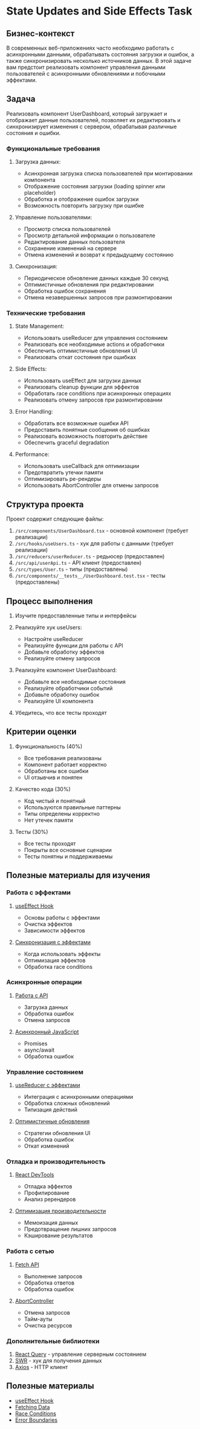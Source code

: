 # State Updates and Side Effects Task

## Бизнес-контекст
В современных веб-приложениях часто необходимо работать с асинхронными данными, обрабатывать состояния загрузки и ошибок, а также синхронизировать несколько источников данных. В этой задаче вам предстоит реализовать компонент управления данными пользователей с асинхронными обновлениями и побочными эффектами.

## Задача
Реализовать компонент UserDashboard, который загружает и отображает данные пользователей, позволяет их редактировать и синхронизирует изменения с сервером, обрабатывая различные состояния и ошибки.

### Функциональные требования

1. Загрузка данных:
   - Асинхронная загрузка списка пользователей при монтировании компонента
   - Отображение состояния загрузки (loading spinner или placeholder)
   - Обработка и отображение ошибок загрузки
   - Возможность повторить загрузку при ошибке

2. Управление пользователями:
   - Просмотр списка пользователей
   - Просмотр детальной информации о пользователе
   - Редактирование данных пользователя
   - Сохранение изменений на сервере
   - Отмена изменений и возврат к предыдущему состоянию

3. Синхронизация:
   - Периодическое обновление данных каждые 30 секунд
   - Оптимистичные обновления при редактировании
   - Обработка ошибок сохранения
   - Отмена незавершенных запросов при размонтировании

### Технические требования

1. State Management:
   - Использовать useReducer для управления состоянием
   - Реализовать все необходимые actions и обработчики
   - Обеспечить оптимистичные обновления UI
   - Реализовать откат состояния при ошибках

2. Side Effects:
   - Использовать useEffect для загрузки данных
   - Реализовать cleanup функции для эффектов
   - Обработать race conditions при асинхронных операциях
   - Реализовать отмену запросов при размонтировании

3. Error Handling:
   - Обработать все возможные ошибки API
   - Предоставить понятные сообщения об ошибках
   - Реализовать возможность повторить действие
   - Обеспечить graceful degradation

4. Performance:
   - Использовать useCallback для оптимизации
   - Предотвратить утечки памяти
   - Оптимизировать ре-рендеры
   - Использовать AbortController для отмены запросов

## Структура проекта

Проект содержит следующие файлы:

1. `/src/components/UserDashboard.tsx` - основной компонент (требует реализации)
2. `/src/hooks/useUsers.ts` - хук для работы с данными (требует реализации)
3. `/src/reducers/userReducer.ts` - редьюсер (предоставлен)
4. `/src/api/userApi.ts` - API клиент (предоставлен)
5. `/src/types/User.ts` - типы (предоставлены)
6. `/src/components/__tests__/UserDashboard.test.tsx` - тесты (предоставлены)

## Процесс выполнения

1. Изучите предоставленные типы и интерфейсы
2. Реализуйте хук useUsers:
   - Настройте useReducer
   - Реализуйте функции для работы с API
   - Добавьте обработку эффектов
   - Реализуйте отмену запросов

3. Реализуйте компонент UserDashboard:
   - Добавьте все необходимые состояния
   - Реализуйте обработчики событий
   - Добавьте обработку ошибок
   - Реализуйте UI компонента

4. Убедитесь, что все тесты проходят

## Критерии оценки

1. Функциональность (40%)
   - Все требования реализованы
   - Компонент работает корректно
   - Обработаны все ошибки
   - UI отзывчив и понятен

2. Качество кода (30%)
   - Код чистый и понятный
   - Используются правильные паттерны
   - Типы определены корректно
   - Нет утечек памяти

3. Тесты (30%)
   - Все тесты проходят
   - Покрыты все основные сценарии
   - Тесты понятны и поддерживаемы

## Полезные материалы для изучения

### Работа с эффектами
1. [useEffect Hook](https://react.dev/reference/react/useEffect)
   - Основы работы с эффектами
   - Очистка эффектов
   - Зависимости эффектов

2. [Синхронизация с эффектами](https://react.dev/learn/synchronizing-with-effects)
   - Когда использовать эффекты
   - Оптимизация эффектов
   - Обработка race conditions

### Асинхронные операции
1. [Работа с API](https://react.dev/learn/synchronizing-with-effects#fetching-data)
   - Загрузка данных
   - Обработка ошибок
   - Отмена запросов

2. [Асинхронный JavaScript](https://developer.mozilla.org/en-US/docs/Learn/JavaScript/Asynchronous)
   - Promises
   - async/await
   - Обработка ошибок

### Управление состоянием
1. [useReducer с эффектами](https://react.dev/learn/extracting-state-logic-into-a-reducer)
   - Интеграция с асинхронными операциями
   - Обработка сложных обновлений
   - Типизация действий

2. [Оптимистичные обновления](https://react.dev/learn/you-might-not-need-an-effect#optimistic-updates)
   - Стратегии обновления UI
   - Обработка ошибок
   - Откат изменений

### Отладка и производительность
1. [React DevTools](https://react.dev/learn/react-developer-tools)
   - Отладка эффектов
   - Профилирование
   - Анализ ререндеров

2. [Оптимизация производительности](https://react.dev/learn/render-and-commit)
   - Мемоизация данных
   - Предотвращение лишних запросов
   - Кэширование результатов

### Работа с сетью
1. [Fetch API](https://developer.mozilla.org/en-US/docs/Web/API/Fetch_API)
   - Выполнение запросов
   - Обработка ответов
   - Обработка ошибок

2. [AbortController](https://developer.mozilla.org/en-US/docs/Web/API/AbortController)
   - Отмена запросов
   - Тайм-ауты
   - Очистка ресурсов

### Дополнительные библиотеки
1. [React Query](https://tanstack.com/query/latest) - управление серверным состоянием
2. [SWR](https://swr.vercel.app/) - хук для получения данных
3. [Axios](https://axios-http.com/) - HTTP клиент

## Полезные материалы
- [useEffect Hook](https://react.dev/learn/synchronizing-with-effects)
- [Fetching Data](https://react.dev/learn/synchronizing-with-effects#fetching-data)
- [Race Conditions](https://maxrozen.com/race-conditions-fetching-data-react-with-useeffect)
- [Error Boundaries](https://react.dev/reference/react/Component#catching-rendering-errors-with-an-error-boundary)
